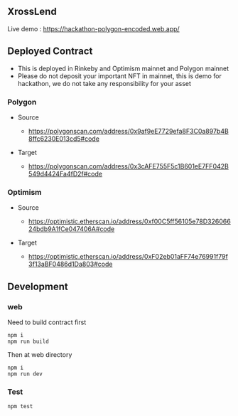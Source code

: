 ## XrossLend

Live demo : https://hackathon-polygon-encoded.web.app/

## Deployed Contract

- This is deployed in Rinkeby and Optimism mainnet and Polygon mainnet
- Please do not deposit your important NFT in mainnet, this is demo for hackathon, we do not take any responsibility for your asset

### Polygon

- Source

  - https://polygonscan.com/address/0x9af9eE7729efa8F3C0a897b4B8ffc6230E013cd5#code

- Target

  - https://polygonscan.com/address/0x3cAFE755F5c1B601eE7FF042B549d4424Fa4fD2f#code

### Optimism

- Source

  - https://optimistic.etherscan.io/address/0xf00C5ff56105e78D32606624bdb9A1fCe047406A#code

- Target

  - https://optimistic.etherscan.io/address/0xF02eb01aFF74e76991f79f3f13aBF0486d1Da803#code

## Development

### web

Need to build contract first

```
npm i
npm run build
```

Then at web directory

```
npm i
npm run dev
```

### Test

```
npm test
```
